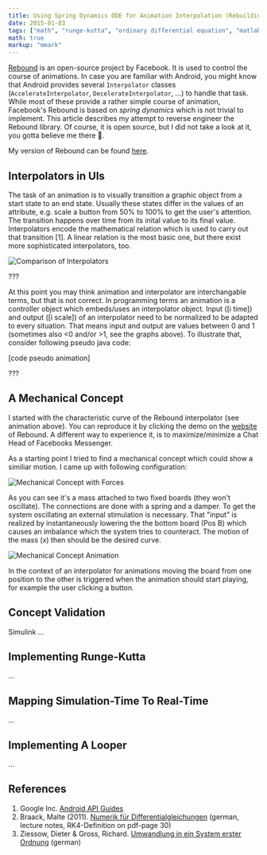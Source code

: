 ```yaml
---
title: Using Spring Dynamics ODE for Animation Interpolation (Rebuilding Facebook Rebound)
date: 2015-01-03
tags: ["math", "runge-kutta", "ordinary differential equation", "matlab"]
math: true
markup: "mmark"
---
```



[Rebound](http://facebook.github.io/rebound/) is an open-source project by Facebook. It is used to control the course of animations. In case you are familiar with Android, you might know that Android provides several `Interpolator` classes (`AccelerateInterpolator`, `DecelerateInterpolator`, ...) to handle that task. While most of these provide a rather simple course of animation, Facebook's Rebound is based on _spring dynamics_ which is not trivial to implement. This article describes my attempt to reverse engineer the Rebound library. Of course, it is open source, but I did not take a look at it, you gotta believe me there :grimacing:.

My version of Rebound can be found [here](https://github.com/osanj/spring-interpolator).



## Interpolators in UIs


The task of an animation is to visually transition a graphic object from a start state to an end state. Usually these states differ in the values of an attribute, e.g. scale a button from 50% to 100% to get the user's attention. The transition happens over time from its inital value to its final value. Interpolators encode the mathematical relation which is used to carry out that transition [1]. A linear relation is the most basic one, but there exist more sophisticated interpolators, too.


![Comparison of Interpolators](/data/spring-dynamics-interpolation/interpolators-comparison.gif)

???

At this point you may think animation and interpolator are interchangable terms, but that is not correct. In programming terms an animation is a controller object which embeds/uses an interpolator object. Input ([i time]) and output ([i scale]) of an interpolator need to be normalized to be adapted to every situation. That means input and output are values between 0 and 1 (sometimes also <0 and/or >1, see the graphs above). To illustrate that, consider following pseudo java code:

[code pseudo animation]

???



## A Mechanical Concept

I started with the characteristic curve of the Rebound interpolator (see animation above). You can reproduce it by clicking the demo on the [website](http://facebook.github.io/rebound/") of Rebound. A different way to experience it, is to maximize/minimize a Chat Head of Facebooks Messenger.

As a starting point I tried to find a mechanical concept which could show a similiar motion. I came up with following configuration:

![Mechanical Concept with Forces](/data/spring-dynamics-interpolation/mech-concept-labelled.png)

As you can see it's a mass attached to two fixed boards (they won't oscillate). The connections are done with a spring and a damper. To get the system oscillating an external stimulation is necessary. That "input" is realized by instantaneously lowering the the bottom board (Pos B) which causes an imbalance which the system tries to counteract. The motion of the mass (x) then should be the desired curve.

![Mechanical Concept Animation](/data/spring-dynamics-interpolation/mech-concept-animation.gif)

In the context of an interpolator for animations moving the board from one position to the other is triggered when the animation should start playing, for example the user clicking a button.



## Concept Validation

Simulink ...



## Implementing Runge-Kutta

...


## Mapping Simulation-Time To Real-Time

...


## Implementing A Looper

...







## References

1. Google Inc. [Android API Guides](http://developer.android.com/guide/topics/resources/animation-resource.html#Interpolators)
2. Braack, Malte (2011). [Numerik für Differentialgleichungen](/data/spring-dynamics-interpolation/lecture_notes_uni_kiel_ode.pdf) (german, lecture notes, RK4-Definition on pdf-page 30)
3. Ziessow, Dieter & Gross, Richard. [Umwandlung in ein System erster Ordnung](http://www.chemgapedia.de/vsengine/vlu/vsc/de/ma/1/mc/ma_13/ma_13_02/ma_13_02_11.vlu/Page/vsc/de/ma/1/mc/ma_13/ma_13_02/ma_13_02_31.vscml.html) (german)
